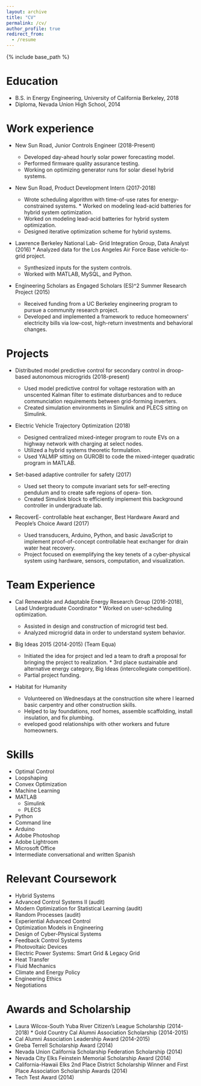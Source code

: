 ```yaml
---
layout: archive
title: "CV"
permalink: /cv/
author_profile: true
redirect_from:
  - /resume
---
```


{% include base_path %}

Education
======
* B.S. in Energy Engineering, University of California Berkeley, 2018
* Diploma, Nevada Union High School, 2014

Work experience
======
* New Sun Road, Junior Controls Engineer (2018-Present)
    * Developed day-ahead hourly solar power forecasting model.
    * Performed firmware quality assurance testing.
    * Working on optimizing generator runs for solar diesel hybrid systems.

* New Sun Road, Product Development Intern (2017-2018)
    * Wrote scheduling algorithm with time-of-use rates for energy-constrained systems. * Worked on modeling lead-acid batteries for hybrid system optimization.
    * Worked on modeling lead-acid batteries for hybrid system optimization.
    * Designed iterative optimization scheme for hybrid systems.

* Lawrence Berkeley National Lab- Grid Integration Group, Data Analyst (2016) * Analyzed data for the Los Angeles Air Force Base vehicle-to-grid project.
    * Synthesized inputs for the system controls.
    * Worked with MATLAB, MySQL, and Python.
    
* Engineering Scholars as Engaged Scholars (ES)^2 Summer Research Project (2015)
    * Received funding from a UC Berkeley engineering program to pursue a community research project. 
    * Developed and implemented a framework to reduce homeowners' electricity bills via low-cost, high-return 
    investments and behavioral changes.
    
Projects
======
* Distributed model predictive control for secondary control in droop-based autonomous microgrids (2018-present)
    * Used model predictive control for voltage restoration with an unscented Kalman filter to estimate disturbances and to reduce communciation requirements between grid-forming inverters.
    * Created simulation environments in Simulink and PLECS sitting on Simulink.
    
* Electric Vehicle Trajectory Optimization (2018)
    * Designed centralized mixed-integer program to route EVs on a highway network with charging at select nodes.
    * Utilized a hybrid systems theoretic formulation.
    * Used YALMIP sitting on GUROBI to code the mixed-integer quadratic program in MATLAB.

* Set-based adaptive controller for safety (2017)
    * Used set theory to compute invariant sets for self-erecting pendulum and to create safe regions of opera- tion.
    * Created Simulink block to efficiently implement this background controller in undergraduate lab.

* RecoverE- controllable heat exchanger, Best Hardware Award and People’s Choice Award (2017)
    * Used transducers, Arduino, Python, and basic JavaScript to implement proof-of-concept controllable heat exchanger for drain water heat recovery.
    * Project focused on exemplifying the key tenets of a cyber-physical system using hardware, sensors, computation, and visualization.
  
Team Experience
======
* Cal Renewable and Adaptable Energy Research Group (2016-2018), Lead Undergraduate Coordinator * Worked on user-scheduling optimization.
    * Assisted in design and construction of microgrid test bed.
    * Analyzed microgrid data in order to understand system behavior.
    
* Big Ideas 2015 (2014-2015) (Team Equa)
    * Initiated the idea for project and led a team to draft a proposal for bringing the project to realization. * 3rd place sustainable and alternative energy category, Big Ideas (intercollegiate competition).
    * Partial project funding.
    
* Habitat for Humanity
    * Volunteered on Wednesdays at the construction site where I learned basic carpentry and other 
    construction skills. 
    * Helped to lay foundations, roof homes, assemble scaffolding, install insulation, and fix plumbing. 
    * eveloped good relationships with other workers and future homeowners.
    
Skills
======
* Optimal Control
* Loopshaping 
* Convex Optimization
* Machine Learning
* MATLAB
  * Simulink
  * PLECS
* Python
* Command line
* Arduino
* Adobe Photoshop
* Adobe Lightroom
* Microsoft Office
* Intermediate conversational and written Spanish

Relevant Coursework
======
* Hybrid Systems
* Advanced Control Systems II (audit)
* Modern Optimization for Statistical Learning (audit)
* Random Processes (audit)
* Experiential Advanced Control
* Optimization Models in Engineering
* Design of Cyber-Physical Systems
* Feedback Control Systems
* Photovoltaic Devices
* Electric Power Systems: Smart Grid & Legacy Grid
* Heat Transfer
* Fluid Mechanics
* Climate and Energy Policy
* Engineering Ethics
* Negotiations

Awards and Scholarship
=====
* Laura Wilcox-South Yuba River Citizen’s League Scholarship (2014-2018) * Gold Country Cal Alumni Association Scholarship (2014-2015)
* Cal Alumni Association Leadership Award (2014-2015)
* Greba Terrell Scholarship Award (2014)
* Nevada Union California Scholarship Federation Scholarship (2014)
* Nevada City Elks Feinstein Memorial Scholarship Award (2014)
* California-Hawaii Elks 2nd Place District Scholarship Winner and First Place Association Scholarship Awards (2014)
* Tech Test Award (2014)